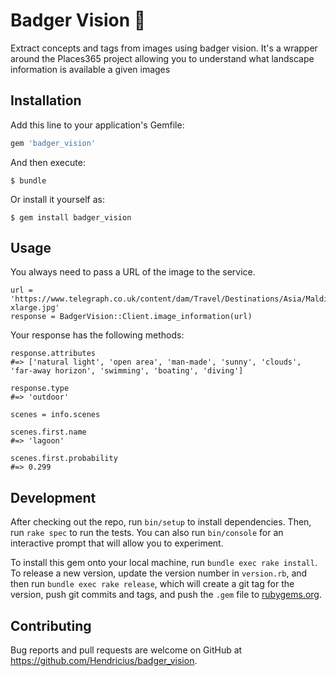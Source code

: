 # Badger Vision 🐼

Extract concepts and tags from images using badger vision. It's a wrapper
around the Places365 project allowing you to understand what landscape
information is available a given images

## Installation

Add this line to your application's Gemfile:

```ruby
gem 'badger_vision'
```

And then execute:

    $ bundle

Or install it yourself as:

    $ gem install badger_vision

## Usage

You always need to pass a URL of the image to the service.

```
url = 'https://www.telegraph.co.uk/content/dam/Travel/Destinations/Asia/Maldives/Maldives%20lead-xlarge.jpg'
response = BadgerVision::Client.image_information(url)

```

Your response has the following methods:

```
response.attributes
#=> ['natural light', 'open area', 'man-made', 'sunny', 'clouds', 'far-away horizon', 'swimming', 'boating', 'diving']

response.type
#=> 'outdoor'

scenes = info.scenes

scenes.first.name
#=> 'lagoon'

scenes.first.probability
#=> 0.299

```

## Development

After checking out the repo, run `bin/setup` to install dependencies. Then, run `rake spec` to run the tests. You can also run `bin/console` for an interactive prompt that will allow you to experiment.

To install this gem onto your local machine, run `bundle exec rake install`. To release a new version, update the version number in `version.rb`, and then run `bundle exec rake release`, which will create a git tag for the version, push git commits and tags, and push the `.gem` file to [rubygems.org](https://rubygems.org).

## Contributing

Bug reports and pull requests are welcome on GitHub at https://github.com/Hendricius/badger_vision.
